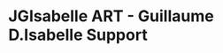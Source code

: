 <style>
.footer .border-top .border-gray-light .mt-5 .pt-3 .text-right .text-gray { color:aliceblue;}
</style>
# JGIsabelle ART - Guillaume D.Isabelle Support


<script src="https://desk.zoho.com/portal/api/feedbackwidget/705329000000250001?orgId=773029773&displayType=embeded"></script>
<div id="zsfeedbackwidgetdiv"></div>


